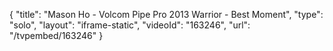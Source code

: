 {
    "title": "Mason Ho - Volcom Pipe Pro 2013 Warrior - Best Moment",
    "type": "solo",
    "layout": "iframe-static",
    "videoId": "163246",
    "url": "\/tvpembed\/163246"
}